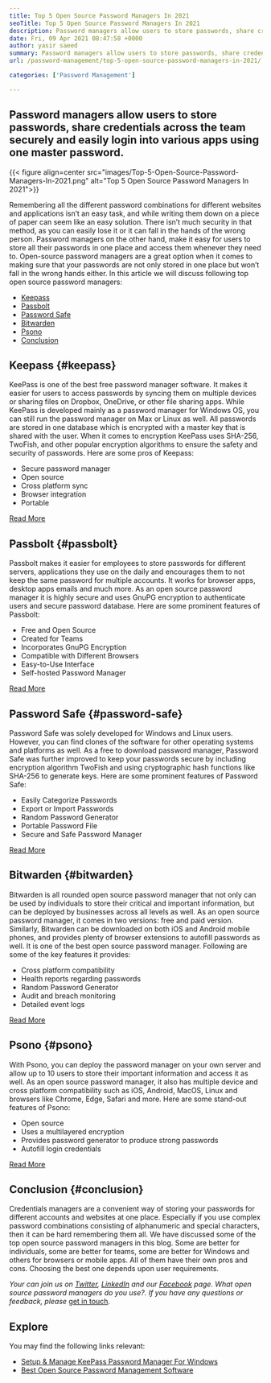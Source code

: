 ```yaml
---
title: Top 5 Open Source Password Managers In 2021
seoTitle: Top 5 Open Source Password Managers In 2021
description: Password managers allow users to store passwords, share credentials across the team securely and easily login into various apps using one master password.
date: Fri, 09 Apr 2021 08:47:58 +0000
author: yasir saeed
summary: Password managers allow users to store passwords, share credentials across the team securely and easily login into various apps using one master password.
url: /password-management/top-5-open-source-password-managers-in-2021/

categories: ['Password Management']

---
```

## Password managers allow users to store passwords, share credentials across the team securely and easily login into various apps using one master password.

{{< figure align=center src="images/Top-5-Open-Source-Password-Managers-In-2021.png" alt="Top 5 Open Source Password Managers In 2021">}}  

Remembering all the different password combinations for different websites and applications isn’t an easy task, and while writing them down on a piece of paper can seem like an easy solution. There isn’t much security in that method, as you can easily lose it or it can fall in the hands of the wrong person. Password managers on the other hand, make it easy for users to store all their passwords in one place and access them whenever they need to. Open-source password managers are a great option when it comes to making sure that your passwords are not only stored in one place but won’t fall in the wrong hands either. In this article we will discuss following top open source password managers: 

  * [Keepass][1]
  * [Passbolt][2]
  * [Password Safe][3]
  * [Bitwarden][4]
  * [Psono][5]
  * [Conclusion][6]

## Keepass {#keepass}

KeePass is one of the best free password manager software. It makes it easier for users to access passwords by syncing them on multiple devices or sharing files on Dropbox, OneDrive, or other file sharing apps. While KeePass is developed mainly as a password manager for Windows OS, you can still run the password manager on Max or Linux as well. All passwords are stored in one database which is encrypted with a master key that is shared with the user. When it comes to encryption KeePass uses SHA-256, TwoFish, and other popular encryption algorithms to ensure the safety and security of passwords. Here are some pros of Keepass:

  * Secure password manager
  * Open source
  * Cross platform sync
  * Browser integration
  * Portable

[Read More][7]

## Passbolt {#passbolt}

Passbolt makes it easier for employees to store passwords for different servers, applications they use on the daily and encourages them to not keep the same password for multiple accounts. It works for browser apps, desktop apps emails and much more. As an open source password manager it is highly secure and uses GnuPG encryption to authenticate users and secure password database. Here are some prominent features of Passbolt:

  * Free and Open Source
  * Created for Teams
  * Incorporates GnuPG Encryption
  * Compatible with Different Browsers
  * Easy-to-Use Interface
  * Self-hosted Password Manager

[Read More][8]

## Password Safe {#password-safe}

Password Safe was solely developed for Windows and Linux users. However, you can find clones of the software for other operating systems and platforms as well. As a free to download password manager, Password Safe was further improved to keep your passwords secure by including encryption algorithm TwoFish and using cryptographic hash functions like SHA-256 to generate keys. Here are some prominent features of Password Safe:

  * Easily Categorize Passwords
  * Export or Import Passwords
  * Random Password Generator
  * Portable Password File
  * Secure and Safe Password Manager

[Read More][9]

## Bitwarden {#bitwarden}

Bitwarden is all rounded open source password manager that not only can be used by individuals to store their critical and important information, but can be deployed by businesses across all levels as well. As an open source password manager, it comes in two versions: free and paid version. Similarly, Bitwarden can be downloaded on both iOS and Android mobile phones, and provides plenty of browser extensions to autofill passwords as well. It is one of the best open source password manager. Following are some of the key features it provides:

  * Cross platform compatibility
  * Health reports regarding passwords
  * Random Password Generator
  * Audit and breach monitoring
  * Detailed event logs

[Read More][10]

## Psono {#psono}

With Psono, you can deploy the password manager on your own server and allow up to 10 users to store their important information and access it as well. As an open source password manager, it also has multiple device and cross platform compatibility such as iOS, Android, MacOS, Linux and browsers like Chrome, Edge, Safari and more. Here are some stand-out features of Psono:

  * Open source
  * Uses a multilayered encryption
  * Provides password generator to produce strong passwords
  * Autofill login credentials

[Read More][11]

## Conclusion {#conclusion}

Credentials managers are a convenient way of storing your passwords for different accounts and websites at one place. Especially if you use complex password combinations consisting of alphanumeric and special characters, then it can be hard remembering them all. We have discussed some of the top open source password managers in this blog. Some are better for individuals, some are better for teams, some are better for Windows and others for browsers or mobile apps. All of them have their own pros and cons. Choosing the best one depends upon user requirements. 

_Your can join us on [Twitter][12], [LinkedIn][13] and our [Facebook][14] page. What open source password managers do you use?. If you have any questions or feedback, please_ [get in touch][15].

## Explore

You may find the following links relevant:

  * [Setup & Manage KeePass Password Manager For Windows][16]
  * [Best Open Source Password Management Software][17]

 [1]: #keepass
 [2]: #passbolt
 [3]: #password-safe
 [4]: #bitwarden
 [5]: #psono
 [6]: #conclusion
 [7]: https://products.containerize.com/password-management/keepass
 [8]: https://products.containerize.com/password-management/passbolt
 [9]: https://products.containerize.com/password-management/password-safe
 [10]: https://products.containerize.com/password-management/bitwarden
 [11]: https://products.containerize.com/password-management/psono
 [12]: https://twitter.com/containerize_co
 [13]: https://www.linkedin.com/company/containerize/
 [14]: http://facebook.com/containerize
 [15]: mailto:yasir.saeed@aspose.com
 [16]: https://blog.containerize.com/2021/03/13/setup-manage-keepass-password-manager-for-windows/
 [17]: https://products.containerize.com/password-management